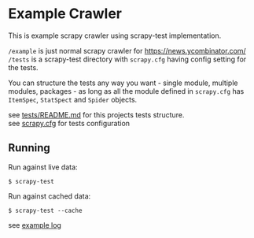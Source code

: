 # Example Crawler

This is example scrapy crawler using scrapy-test implementation.

`/example` is just normal scrapy crawler for https://news.ycombinator.com/  
`/tests` is a scrapy-test directory with `scrapy.cfg` having config setting for the tests.

You can structure the tests any way you want - single module, multiple modules, packages - as long as all the module defined in `scrapy.cfg` has `ItemSpec`, `StatSpect` and `Spider` objects.

see [tests/README.md](./tests/README.md) for this projects tests structure.  
see [scrapy.cfg](./scrapy.cfg) for tests configuration

## Running

Run against live data:

    $ scrapy-test 
    
Run against cached data:

    $ scrapy-test --cache

see [example log](example.log)
